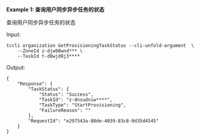 **Example 1: 查询用户同步异步任务的状态**

查询用户同步异步任务的状态

Input: 

```
tccli organization GetProvisioningTaskStatus --cli-unfold-argument  \
    --ZoneId z-djw98wnd*** \
    --TaskId t-d8wjd8j3****
```

Output: 
```
{
    "Response": {
        "TaskStatus": {
            "Status": "Success",
            "TaskId": "z-dnsudniw****",
            "TaskType": "StartProvisioning",
            "FailureReason": ""
        },
        "RequestId": "e297543a-80de-4039-83c8-9d35d4545"
    }
}
```

